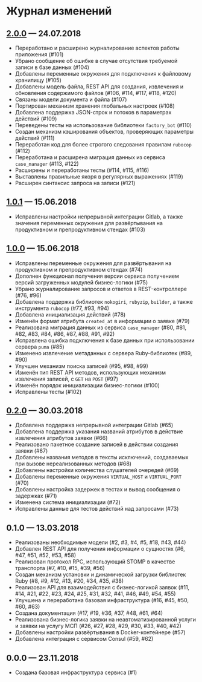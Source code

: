 # Журнал изменений

## [2.0.0] — 24.07.2018

-   Переработано и расширено журналирование аспектов работы приложения (#101)
-   Убрано сообщение об ошибке в случае отсутствия требуемой записи в базе
    данных (#104)
-   Добавлены переменные окружения для подключения к файловому хранилищу (#105)
-   Добавлены модель файла, REST API для создания, извлечения и
    обновления содержимого файлов (#106, #114, #117, #118, #120)
-   Связаны модели документа и файла (#107)
-   Портирован механизм хранения глобальных настроек (#108)
-   Добавлена поддержка JSON-строк и потоков в параметрах действий (#109)
-   Переведены тесты на использование библиотеки `factory_bot` (#110)
-   Создан механизм кэширования объектов, проверяющих параметры действий (#111)
-   Переработан код для более строгого следования правилам `rubocop` (#112)
-   Переработана и расширена миграция данных из сервиса `case_manager` (#113,
    #122)
-   Расширены и переработаны тесты (#114, #115, #116)
-   Выставлены правильные якоря в регулярных выражениях (#119)
-   Расширен синтаксис запроса на записи (#121)

## [1.0.1] — 15.06.2018

-   Исправлены настройки непрерывной интеграции Gitlab, а также значения
    переменных окружения для развёртывания на продуктивном и препродуктивном
    стендах (#103)

## [1.0.0] — 15.06.2018

-   Исправлены переменные окружения для развёртывания на продуктивном и
    препродуктивном стендах (#74)
-   Дополнен функционал получения версии сервиса получением версий загруженных
    модулей бизнес-логики (#75)
-   Убрано журналирование запросов и ответов в REST-контроллере (#76, #96)
-   Добавлена поддержка библиотек `nokogiri`, `rubyzip`, `builder`, а также
    инструмента `rubocop` (#77, #93, #94)
-   Добавлена инициализация действий (#78)
-   Изменён формат атрибута `created_at` в информации о заявке (#79)
-   Реализована миграция данных из сервиса `case_manager` (#80, #81, #82, #83,
    #84, #86, #87, #88, #91, #92)
-   Исправлена ошибка подключения к базе данных при использовании сервера
    `puma` (#85)
-   Изменено извлечение метаданных с сервера Ruby-библиотек (#89, #90)
-   Улучшен механизм поиска записей (#95, #98, #99)
-   Изменён тип REST API методов, использующих механизм извлечения записей, с
    `GET` на `POST` (#97)
-   Изменён порядок инициализации бизнес-логики (#100)
-   Исправлены тесты (#102)

## [0.2.0] — 30.03.2018

-   Добавлена поддержка непрерывной интеграции Gitlab (#65)
-   Добавлена поддержка указания названий атрибутов в действие извлечения
    атрибутов заявки (#66)
-   Реализовано пакетное создание записей в действии создания заявки (#67)
-   Добавлены названия методов в тексты исключений, создаваемых при вызове
    нереализованных методов (#68)
-   Добавлены настройки количества слушателей очередей (#69)
-   Добавлены переменные окружения `VIRTUAL_HOST` и `VIRTUAL_PORT` (#70)
-   Добавлены настройка задержек в тестах и вывод сообщения о задержках (#71)
-   Изменена система инициализации (#72)
-   Исправлены данные для тестов действий над запросами (#73)

## 0.1.0 — 13.03.2018

-   Реализованы необходимые модели (#2, #3, #4, #5, #18, #43, #44)
-   Добавлен REST API для получения информации о сущностях (#6, #47, #51, #52,
    #53, #58)
-   Реализован протокол RPC, использующий STOMP в качестве транспорта (#7, #10,
    #15, #39, #56)
-   Создан механизм установки и динамической загрузки библиотек Ruby (#8, #9,
    #12, #13, #20, #34, #35, #38)
-   Реализован API для взаимодействия с бизнес-логикой заявок (#11, #14, #21,
    #22, #23, #24, #25, #31, #32, #41, #46, #49, #54, #55)
-   Улучшена и переработана базовая инфраструктура (#16, #45, #50, #60, #63)
-   Создана документация (#17, #19, #36, #37, #48, #61, #64)
-   Реализована бизнес-логика заявки на неавтоматизированной услуги и заявки на
    услугу МСП (#26, #27, #28, #29, #30, #33, #40, #42)
-   Добавлены настройки развёртывания в Docker-контейнере (#57)
-   Добавлена интеграция с сервисом Consul (#59, #62)

## 0.0.0 — 23.11.2018

-   Создана базовая инфраструктура сервиса (#1)

[2.0.0]: http://gitlab.it.vm/microservices/case_core/compare/1.0.1...2.0.0
[1.0.1]: http://gitlab.it.vm/microservices/case_core/compare/1.0.0...1.0.1
[1.0.0]: http://gitlab.it.vm/microservices/case_core/compare/0.2.0...1.0.0
[0.2.0]: http://gitlab.it.vm/microservices/case_core/compare/0.1.0...0.2.0
[0.1.0]: http://gitlab.it.vm/microservices/case_core/compare/a6ec92ba0992843fefc765032871239ed5e139a9...0.1.0
